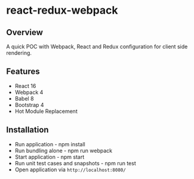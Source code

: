 # react-redux-webpack

## Overview
A quick POC with Webpack, React  and Redux configuration for client side rendering. 

## Features
* React 16
* Webpack 4
* Babel 8
* Bootstrap 4
* Hot Module Replacement

## Installation
* Run application - npm install
* Run bundling alone - npm run webpack
* Start application - npm start
* Run unit test cases and snapshots - npm run test
* Open application via `http://localhost:8080/`
